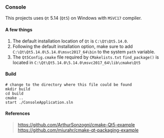 ### Console

This projects uses `Qt` 5.14 (`Qt5`) on Windows with `MSVC17` compiler.<br>

#### A few things
1. The default installation location of `Qt` is `C:\Qt\Qt5.14.0`.<br>
2. Following the default installation option, make sure to add `C:\Qt\Qt5.14.0\5.14.0\msvc2017_64\bin` to the system `path` variable.<br>
3. The `Qt5Config.cmake` file required by `CMakelists.txt` `find_package()` is located in `C:\Qt\Qt5.14.0\5.14.0\msvc2017_64\lib\cmake\Qt5`

#### Build
```shell
# change to the directory where this file could be found
mkdir build
cd build
cmake ..
start ./ConsoleApplication.sln
```

#### References
> https://github.com/ArthurSonzogni/cmake-Qt5-example<br>
> https://github.com/miurahr/cmake-qt-packaging-example
